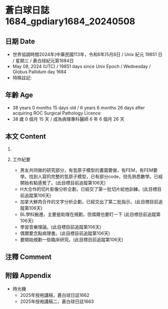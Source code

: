 [_metadata_:encoding]: - "utf-8"
[_metadata_:language]: - "zh-Hant-TW"
[_metadata_:fileformat]: - "markdown"
[_metadata_:MIME_type]: - "text/plain"
[_metadata_:markdown_version]: - "commonmark version 0.30"
[_metadata_:markdown_spec]: - "https://spec.commonmark.org/0.30/"

# 蒼白球日誌1684_gpdiary1684_20240508 #

## 日期 Date ##

* 世界協調時間2024年(中華民國113年，令和6年)5月8日 / Unix 紀元 19851 日 / 星期三 / 蒼白球紀元第1684日
* May 08, 2024 (UTC) / 19851 days since Unix Epoch / Wednesday / Globus Pallidum day 1684
* 特殊註記:

## 年齡 Age ##

* 38 years 0 months 15 days old / 6 years 6 months 26 days after acquiring ROC Surgical Pathology Licence
* 38 歲 0 個月 15 天 / 成為病理專科醫師 6 年 6 個月 26 天

## 本文 Content ##

1. 

2. 工作紀要

    - 男友共同做的研究部分，有氫原子模型的畫圖要做，有FEM，有FEM要學。找到人寫的完整的氫原子模型，已有部分code，但先熟悉數學。已經開始有點感覺了。(此目標目前追蹤第106天)
    - H大合作的切片影像分析企劃，已經交了第一批切片給他訓練。(此目標目前追蹤第106天)
    - 加拿大鮮肉合作的文字分析企劃，已經交出了第二批指示。(此目標目前追蹤第106天)
    - BL學科搬遷，主要是助理在規劃，但偶爾也要盯一下 (此目標目前追蹤第106天)
    - 學習音樂理論。(此目標目前追蹤第106天)
    - 偶爾要念點病理書。(此目標目前追蹤第106天)
    - 要開始規劃一些臨床研究。(此目標目前追蹤第106天)

## 注釋 Comment ##


## 附錄 Appendix ##

* 時光機
    - 2025年授袍講稿，蒼白球日誌1662
    - 2025年授袍講稿二，蒼白球日誌1663
